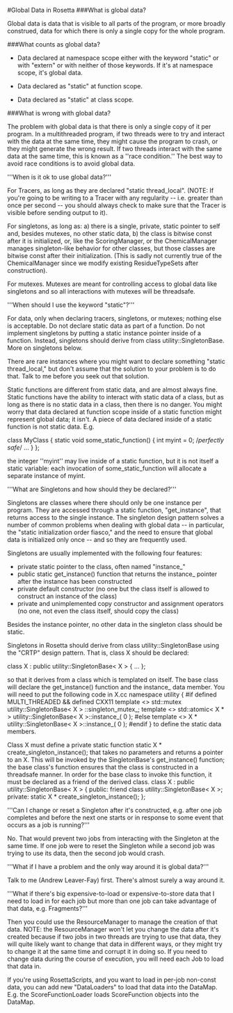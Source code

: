 #Global Data in Rosetta
###What is global data?

Global data is data that is visible to all parts of the program, or more broadly construed, data for which there is only a single copy for the whole program.

###What counts as global data?

* Data declared at namespace scope either with the keyword "static" or with "extern" or with neither of those keywords. 
If it's at namespace scope, it's global data.

* Data declared as "static" at function scope.

* Data declared as "static" at class scope.

###What is wrong with global data?

The problem with global data is that there is only a single copy of it per program.  In a multithreaded program, if two threads were to try and interact with the data at the same time, they might cause the program to crash, or they might generate the wrong result.  If two threads interact with the same data at the same time, this is known as a ''race condition.''  The best way to avoid race conditions is to avoid global data.

'''When is it ok to use global data?'''

For Tracers, as long as they are declared "static thread_local".  (NOTE: If you're going to be writing to a Tracer with any regularity -- i.e. greater than once per second -- you should always check to make sure that the Tracer is visible before sending output to it).

For singletons, as long as:
a) there is a single, private, static pointer to self and, besides mutexes, no other static data,
b) the class is bitwise const after it is initialized, or, like the ScoringManager, or the ChemicalManager manages singleton-like behavior for other classes, but those classes are bitwise const after their initialization.  (This is sadly not currently true of the ChemicalManager since we modify existing ResidueTypeSets after construction).

For mutexes.  Mutexes are meant for controlling access to global data like singletons and so all interactions with mutexes will be threadsafe.

'''When should I use the keyword "static"?'''

For data, only when declaring tracers, singletons, or mutexes; nothing else is acceptable.  Do not declare static data as part of a function.  Do not implement singletons by putting a static instance pointer inside of a function.  Instead, singletons should derive from class utility::SingletonBase.  More on singletons below.

There are rare instances where you might want to declare something "static thread_local," but don't assume that the solution to your problem is to do that.  Talk to me before you seek out that solution.

Static functions are different from static data, and are almost always fine.  Static functions have the ability to interact with static data of a class, but as long as there is no static data in a class, then there is no danger.  You might worry that data declared at function scope inside of a static function might represent global data; it isn't. A  piece of data declared inside of a static function is not static data.  E.g.

 class MyClass {
    static void some_static_function() {
       int myint = 0; /*perfectly safe*/
       ...
    }
 };

the integer ''myint'' may live inside of a static function, but it is not itself a static variable: each invocation of some_static_function will allocate a separate instance of myint.

'''What are Singletons and how should they be declared?'''

Singletons are classes where there should only be one instance per program.  They are accessed through a static function, "get_instance", that returns access to the single instance.  The singleton design pattern solves a number of common problems when dealing with global data -- in particular, the "static initialization order fiasco," and the need to ensure that global data is initialized only once -- and so they are frequently used.

Singletons are usually implemented with the following four features:
* private static pointer to the class, often named "instance_"
* public static get_instance() function that returns the instance_ pointer after the instance has been constructed
* private default constructor (no one but the class itself is allowed to construct an instance of the class)
* private and unimplemented copy constructor and assignment operators (no one, not even the class itself, should copy the class)

Besides the instance pointer, no other data in the singleton class should be static.

Singletons in Rosetta should derive from class utility::SingletonBase using the "CRTP" design pattern.  That is, class X should be declared:

 class X : public utility::SingletonBase< X >
 {
   ...
 };

so that it derives from a class which is templated on itself.  The base class will declare the get_instance() function and the instance_ data member.  You will need to put the following code
in X.cc
 namespace utility {
 #if defined MULTI_THREADED && defined CXX11
 template <> std::mutex utility::SingletonBase< X > ::singleton_mutex_;
 template <> std::atomic< X * > utility::SingletonBase< X >::instance_( 0 );
 #else
 template <> X * utility::SingletonBase< X >::instance_( 0 );
 #endif
 }
to define the static data members.

Class X must define a private static function
 static
 X *
 create_singleton_instance();
that takes no parameters and returns a pointer to an X.  This will be invoked by the SingletonBase's get_instance() function; the base class's function ensures that the class is constructed in a threadsafe manner.
In order for the base class to invoke this function, it must be declared as a friend of the derived class.
 class X : public utility::SingletonBase< X > {
 public:
    friend class utility::SingletonBase< X >;
 private:
    static X * create_singleton_instance();
 };

'''Can I change or reset a Singleton after it's constructed, e.g. after one job completes and before the next one starts or in response to some event that occurs as a job is running?'''

No. That would prevent two jobs from interacting with the Singleton at the same time.  If one job were to reset the Singleton while a second job was trying to use its data, then the second job would crash.

'''What if I have a problem and the only way around it is global data?'''

Talk to me (Andrew Leaver-Fay) first.  There's almost surely a way around it.

'''What if there's big expensive-to-load or expensive-to-store data that I need to load in for each job but more than one job can take advantage of that data, e.g. Fragments?'''

Then you could use the ResourceManager to manage the creation of that data.  NOTE: the ResourceManager won't let you change the data after it's created because if two jobs in two threads are trying to use that data, they will quite likely want to change that data in different ways, or they might try to change it at the same time and corrupt it in doing so.  If you need to change data during the course of execution, you will need each Job to load that data in.

If you're using RosettaScripts, and you want to load in per-job non-const data, you can add new "DataLoaders" to load that data into the DataMap.  E.g. the ScoreFunctionLoader loads ScoreFunction objects into the DataMap.
